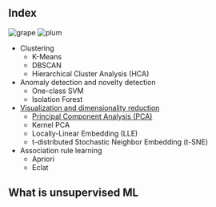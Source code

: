
## Index
![grape](https://user-images.githubusercontent.com/12748752/126882595-d1f5449e-14bb-4ab3-809c-292caf0858a1.png)
![plum](https://user-images.githubusercontent.com/12748752/126882596-b9ba4645-7001-435e-9a3c-d4416a2543c1.png)
   * Clustering
      * K-Means
      * DBSCAN
      * Hierarchical Cluster Analysis (HCA)
   * Anomaly detection and novelty detection
      * One-class SVM
      * Isolation Forest
  * [Visualization and dimensionality reduction](https://github.com/iAmKankan/Data-Gathering-And-Preprocessing/tree/main/Dimensionality_Reduction#readme)
     * [Principal Component Analysis (PCA)](https://github.com/iAmKankan/Data-Gathering-And-Preprocessing/blob/main/Dimensionality_Reduction/PCA.md)
     * Kernel PCA
     * Locally-Linear Embedding (LLE)
     * t-distributed Stochastic Neighbor Embedding (t-SNE)
  * Association rule learning
     * Apriori
     * Eclat
## What is unsupervised ML 
